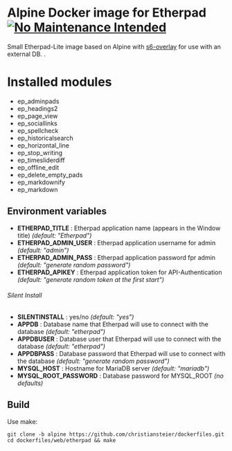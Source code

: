 # Alpine Docker image for Etherpad  [![No Maintenance Intended](http://unmaintained.tech/badge.svg)](http://unmaintained.tech/)

Small Etherpad-Lite image based on Alpine with [s6-overlay](https://github.com/just-containers/s6-overlay) for use with an external DB.
.

# Installed modules #

- ep_adminpads
- ep_headings2
- ep_page_view
- ep_sociallinks
- ep_spellcheck
- ep_historicalsearch
- ep_horizontal_line
- ep_stop_writing
- ep_timesliderdiff
- ep_offline_edit
- ep_delete_empty_pads
- ep_markdownify
- ep_markdown

## Environment variables

- **ETHERPAD_TITLE** : Etherpad application name (appears in the Window title) *(default: "Etherpad")*
- **ETHERPAD_ADMIN_USER** : Etherpad application username for admin *(default: "admin")*
- **ETHERPAD_ADMIN_PASS** : Etherpad application password fpr admin *(default: "generate random password")*
- **ETHERPAD_APIKEY** : Etherpad application token for API-Authentication *(default: "generate random token at the first start")*

###### Silent Install ######
- **SILENTINSTALL** : yes/no *(default: "yes")*
- **APPDB** :  Database name that Etherpad will use to connect with the database *(default: "etherpad")*
- **APPDBUSER** : Database user that Etherpad will use to connect with the database *(default: "etherpad")*
- **APPDBPASS** : Database password that Etherpad will use to connect with the database *(default: "generate random password")*
- **MYSQL_HOST** : Hostname for MariaDB server *(default: "mariadb")*
- **MYSQL_ROOT_PASSWORD** : Database password for MYSQL_ROOT *(no defaults)*

## Build

Use make:

```
git clone -b alpine https://github.com/christiansteier/dockerfiles.git
cd dockerfiles/web/etherpad && make
```
